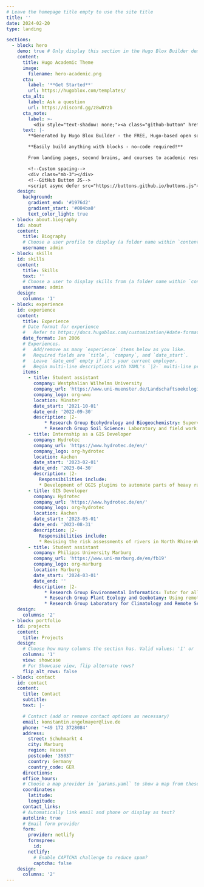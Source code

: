 ```yaml
---
# Leave the homepage title empty to use the site title
title: ''
date: 2024-02-20
type: landing

sections:
  - block: hero
    demo: true # Only display this section in the Hugo Blox Builder demo site
    content:
      title: Hugo Academic Theme
      image:
        filename: hero-academic.png
      cta:
        label: '**Get Started**'
        url: https://hugoblox.com/templates/
      cta_alt:
        label: Ask a question
        url: https://discord.gg/z8wNYzb
      cta_note:
        label: >-
          <div style="text-shadow: none;"><a class="github-button" href="https://github.com/HugoBlox/hugo-blox-builder" data-icon="octicon-star" data-size="large" data-show-count="true" aria-label="Star">Star Hugo Blox Builder</a></div><div style="text-shadow: none;"><a class="github-button" href="https://github.com/HugoBlox/theme-academic-cv" data-icon="octicon-star" data-size="large" data-show-count="true" aria-label="Star">Star the Academic template</a></div>
      text: |-
        **Generated by Hugo Blox Builder - the FREE, Hugo-based open source website builder trusted by 500,000+ sites.**

        **Easily build anything with blocks - no-code required!**

        From landing pages, second brains, and courses to academic resumés, conferences, and tech blogs.

        <!--Custom spacing-->
        <div class="mb-3"></div>
        <!--GitHub Button JS-->
        <script async defer src="https://buttons.github.io/buttons.js"></script>
    design:
      background:
        gradient_end: '#1976d2'
        gradient_start: '#004ba0'
        text_color_light: true
  - block: about.biography
    id: about
    content:
      title: Biography
      # Choose a user profile to display (a folder name within `content/authors/`)
      username: admin
  - block: skills
    id: skills
    content:
      title: Skills
      text: ''
      # Choose a user to display skills from (a folder name within `content/authors/`)
      username: admin
    design:
      columns: '1'
  - block: experience
    id: experience
    content:
      title: Experience
      # Date format for experience
      #   Refer to https://docs.hugoblox.com/customization/#date-format
      date_format: Jan 2006
      # Experiences.
      #   Add/remove as many `experience` items below as you like.
      #   Required fields are `title`, `company`, and `date_start`.
      #   Leave `date_end` empty if it's your current employer.
      #   Begin multi-line descriptions with YAML's `|2-` multi-line prefix.
      items:
        - title: Student assistant
          company: Westphalian Wilhelms University
          company_url: 'https://www.uni-muenster.de/Landschaftsoekologie/en/index.shtml'
          company_logo: org-wwu
          location: Münster
          date_start: '2021-10-01'
          date_end: '2022-09-30'
          description: |2-
              * Research Group Ecohydrology and Biogeochemistry: Supervision of the hydrological laboratory practical course (6 months)
              * Research Group Soil Science: Laboratory and field work (6 months)
        - title: Internship as a GIS Developer
          company: Hydrotec
          company_url: 'https://www.hydrotec.de/en/'
          company_logo: org-hydrotec
          location: Aachen
          date_start: '2023-02-01'
          date_end: '2023-04-30'
          description: |2-
            Responsibilities include:
            * Development of QGIS plugins to automate parts of heavy rain fall modelling
        - title: GIS Developer
          company: Hydrotec
          company_url: 'https://www.hydrotec.de/en/'
          company_logo: org-hydrotec
          location: Aachen
          date_start: '2023-05-01'
          date_end: '2023-08-31'
          description: |2-
            Responsibilities include:
            * Revising the risk assessments of rivers in North Rhine-Westphalia based on the damage caused by the 2021 century flood
        - title: Student assistant
          company: Philipps University Marburg
          company_url: 'https://www.uni-marburg.de/en/fb19'
          company_logo: org-marburg
          location: Marburg
          date_start: '2024-03-01'
          date_end: ''
          description: |2-
              * Research Group Environmental Informatics: Tutor for all courses of the research group and maintaining the HTML learning environment of some courses. Additionally, created the Base-Python course. (7 months)
              * Research Group Plant Ecology and Geobotany: Using remote sensing techniques to contribute to the [FORGENIUS project](https://www.forgenius.eu/#theProject) project (4 months)
              * Research Group Laboratory for Climatology and Remote Sensing: Support in the development of new remote sensing based evaluation methods for growth responses of forest tree species to extreme events (current employment)
    design:
      columns: '2'
  - block: portfolio
    id: projects
    content:
      title: Projects
    design:
      # Choose how many columns the section has. Valid values: '1' or '2'.
      columns: '1'
      view: showcase
      # For Showcase view, flip alternate rows?
      flip_alt_rows: false
  - block: contact
    id: contact
    content:
      title: Contact
      subtitle:
      text: |-

      # Contact (add or remove contact options as necessary)
      email: konstantin.engelmayer@live.de
      phone: '+49 172 3728084'
      address:
        street: Schuhmarkt 4
        city: Marburg
        region: Hessen
        postcode: '35037'
        country: Germany
        country_code: GER
      directions: 
      office_hours:
      # Choose a map provider in `params.yaml` to show a map from these coordinates
      coordinates:
        latitude: 
        longitude: 
      contact_links:
      # Automatically link email and phone or display as text?
      autolink: true
      # Email form provider
      form:
        provider: netlify
        formspree:
          id:
        netlify:
          # Enable CAPTCHA challenge to reduce spam?
          captcha: false
    design:
      columns: '2'
---
```


